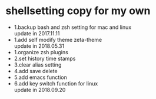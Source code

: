 shellsetting copy for my own
===================================

* 1.backup bash and zsh setting for mac and linux<br>
    update in 2017.11.11<br>
* 1.add self modify theme zeta-theme<br>
    update in 2018.05.31<br>
* 1.organize zsh plugins<br>
* 2.set history time stamps<br>
* 3.clear alias setting<br>
* 4.add save delete<br>
* 5.add emacs function<br>
* 6.add key switch function for linux<br>
    update in 2018.09.20<br>
